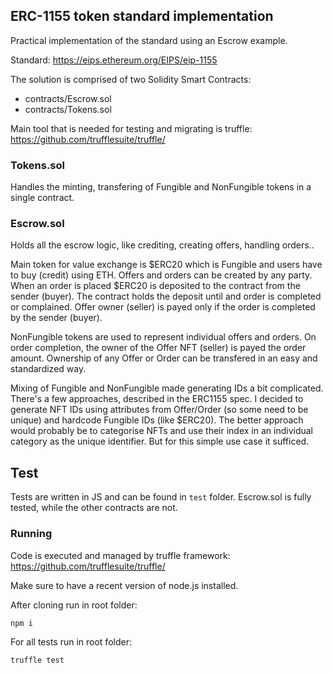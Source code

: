 ## ERC-1155 token standard implementation 

Practical implementation of the standard using an Escrow example.

Standard: https://eips.ethereum.org/EIPS/eip-1155

The solution is comprised of two Solidity Smart Contracts:
 - contracts/Escrow.sol
 - contracts/Tokens.sol

Main tool that is needed for testing and migrating is truffle:
https://github.com/trufflesuite/truffle/

### Tokens.sol
Handles the minting, transfering of Fungible and NonFungible tokens in a single contract.

### Escrow.sol
Holds all the escrow logic, like crediting, creating offers, handling orders..

Main token for value exchange is $ERC20 which is Fungible and users have to buy (credit) using ETH. Offers and orders can be created by any party. When an order is placed $ERC20 is deposited to the contract from the sender (buyer). The contract holds the deposit until and order is completed or complained. Offer owner (seller) is payed only if the order is completed by the sender (buyer).

NonFungible tokens are used to represent individual offers and orders. On order completion, the owner of the Offer NFT (seller) is payed the order amount.
Ownership of any Offer or Order can be transfered in an easy and standardized way.

Mixing of Fungible and NonFungible made generating IDs a bit complicated. There's a few approaches, described in the ERC1155 spec. I decided to generate NFT IDs using attributes from Offer/Order (so some need to be unique) and hardcode Fungible IDs (like $ERC20). The better approach would probably be to categorise NFTs and use their index in an individual category as the unique identifier. But for this simple use case it sufficed.

## Test
Tests are written in JS and can be found in `test` folder. Escrow.sol is fully tested, while the other contracts are not.

### Running

Code is executed and managed by truffle framework:
https://github.com/trufflesuite/truffle/

Make sure to have a recent version of node.js installed.

After cloning run in root folder:
```
npm i
```

For all tests run in root folder:

```
truffle test
```
